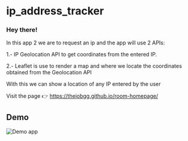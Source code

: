 # ip_address_tracker

### Hey there!
In this app 2 we are to request an ip and the app will use 2 APIs: 

1.- IP Geolocation API to get coordinates from the entered IP.

2.- Leaflet is use to render a map and where we locate the coordinates obtained from the Geolocation API

With this we can show a location of any IP entered by the user

Visit the page
  👉 https://thejobgg.github.io/room-homepage/


## Demo


![Demo app](https://i.imgur.com/EGRKTrc.gif)
